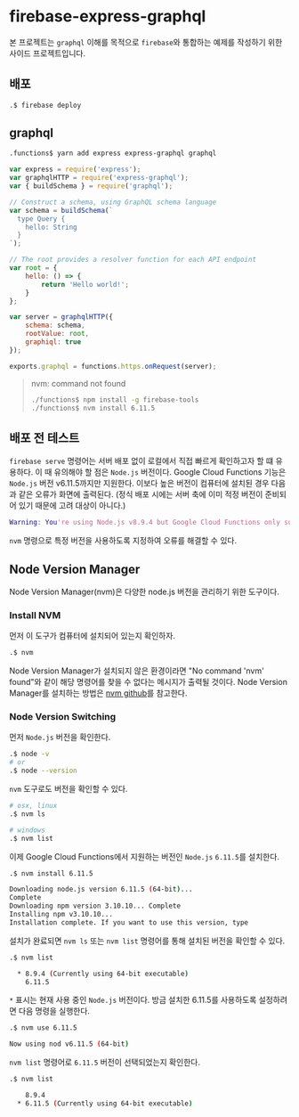 # firebase-express-graphql

본 프로젝트는 `graphql` 이해를 목적으로 `firebase`와 통합하는 예제를 작성하기 위한 사이드 프로젝트입니다.

## 배포

```sh
.$ firebase deploy
```

## graphql

```sh
.functions$ yarn add express express-graphql graphql
```

```js
var express = require('express');
var graphqlHTTP = require('express-graphql');
var { buildSchema } = require('graphql');

// Construct a schema, using GraphQL schema language
var schema = buildSchema(`
  type Query {
    hello: String
  }
`);

// The root provides a resolver function for each API endpoint
var root = {
    hello: () => {
        return 'Hello world!';
    }
};

var server = graphqlHTTP({
    schema: schema,
    rootValue: root,
    graphiql: true
});

exports.graphql = functions.https.onRequest(server);
```

> nvm: command not found
>
> ```sh
> ./functions$ npm install -g firebase-tools
> ./functions$ nvm install 6.11.5
> ```

## 배포 전 테스트

`firebase serve` 명령어는 서버 배포 없이 로컬에서 직접 빠르게 확인하고자 할 떄 유용하다. 이 때 유의해야 할 점은 `Node.js` 버전이다. Google Cloud Functions 기능은 `Node.js` 버전 v6.11.5까지만 지원한다. 이보다 높은 버전이 컴퓨터에 설치된 경우 다음과 같은 오류가 화면에 출력된다. (정식 배포 시에는 서버 축에 이미 적정 버전이 준비되어 있기 때문에 고려 대상이 아니다.)

```g
Warning: You're using Node.js v8.9.4 but Google Cloud Functions only supports v6.11.5.
```

`nvm` 명령으로 특정 버전을 사용하도록 지정하여 오류를 해결할 수 있다.

## Node Version Manager

Node Version Manager(nvm)은 다양한 node.js 버전을 관리하기 위한 도구이다.

### Install NVM

먼저 이 도구가 컴퓨터에 설치되어 있는지 확인하자.

```sh
.$ nvm
```

Node Version Manager가 설치되지 않은 환경이라면 "No command 'nvm' found"와 같이 해당 명령어를 찾을 수 없다는 메시지가 출력될 것이다. Node Version Manager를 설치하는 방법은 [nvm github](https://github.com/creationix/nvm)를 참고한다.

### Node Version Switching

먼저 `Node.js` 버전을 확인한다.

```sh
.$ node -v
# or
.$ node --version
```

`nvm` 도구로도 버전을 확인할 수 있다.

```sh
# osx, linux
.$ nvm ls

# windows
.$ nvm list
```

이제 Google Cloud Functions에서 지원하는 버전인 `Node.js` `6.11.5`를 설치한다.

```sh
.$ nvm install 6.11.5

Downloading node.js version 6.11.5 (64-bit)...
Complete
Downloading npm version 3.10.10... Complete
Installing npm v3.10.10...
Installation complete. If you want to use this version, type
```

설치가 완료되면 `nvm ls` 또는 `nvm list` 명령어를 통해 설치된 버전을 확인할 수 있다.

```sh
.$ nvm list

  * 8.9.4 (Currently using 64-bit executable)
    6.11.5
```

`*` 표시는 현재 사용 중인 `Node.js` 버전이다. 방금 설치한 6.11.5를 사용하도록 설정하려면 다음 명령을 실행한다.

```sh
.$ nvm use 6.11.5

Now using nod v6.11.5 (64-bit)
```

`nvm list` 명령어로 `6.11.5` 버전이 선택되었는지 확인한다.

```sh
.$ nvm list

    8.9.4
  * 6.11.5 (Currently using 64-bit executable)
```
